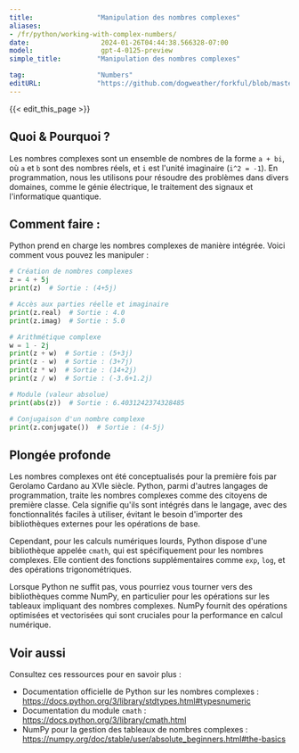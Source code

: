 ```yaml
---
title:                "Manipulation des nombres complexes"
aliases:
- /fr/python/working-with-complex-numbers/
date:                  2024-01-26T04:44:38.566328-07:00
model:                 gpt-4-0125-preview
simple_title:         "Manipulation des nombres complexes"

tag:                  "Numbers"
editURL:              "https://github.com/dogweather/forkful/blob/master/content/fr/python/working-with-complex-numbers.md"
---
```


{{< edit_this_page >}}

## Quoi & Pourquoi ?
Les nombres complexes sont un ensemble de nombres de la forme `a + bi`, où `a` et `b` sont des nombres réels, et `i` est l'unité imaginaire (`i^2 = -1`). En programmation, nous les utilisons pour résoudre des problèmes dans divers domaines, comme le génie électrique, le traitement des signaux et l'informatique quantique.

## Comment faire :
Python prend en charge les nombres complexes de manière intégrée. Voici comment vous pouvez les manipuler :

```Python
# Création de nombres complexes
z = 4 + 5j
print(z)  # Sortie : (4+5j)

# Accès aux parties réelle et imaginaire
print(z.real)  # Sortie : 4.0
print(z.imag)  # Sortie : 5.0

# Arithmétique complexe
w = 1 - 2j
print(z + w)  # Sortie : (5+3j)
print(z - w)  # Sortie : (3+7j)
print(z * w)  # Sortie : (14+2j)
print(z / w)  # Sortie : (-3.6+1.2j)

# Module (valeur absolue)
print(abs(z))  # Sortie : 6.4031242374328485

# Conjugaison d'un nombre complexe
print(z.conjugate())  # Sortie : (4-5j)
```

## Plongée profonde
Les nombres complexes ont été conceptualisés pour la première fois par Gerolamo Cardano au XVIe siècle. Python, parmi d'autres langages de programmation, traite les nombres complexes comme des citoyens de première classe. Cela signifie qu'ils sont intégrés dans le langage, avec des fonctionnalités faciles à utiliser, évitant le besoin d'importer des bibliothèques externes pour les opérations de base.

Cependant, pour les calculs numériques lourds, Python dispose d'une bibliothèque appelée `cmath`, qui est spécifiquement pour les nombres complexes. Elle contient des fonctions supplémentaires comme `exp`, `log`, et des opérations trigonométriques.

Lorsque Python ne suffit pas, vous pourriez vous tourner vers des bibliothèques comme NumPy, en particulier pour les opérations sur les tableaux impliquant des nombres complexes. NumPy fournit des opérations optimisées et vectorisées qui sont cruciales pour la performance en calcul numérique.

## Voir aussi
Consultez ces ressources pour en savoir plus :

- Documentation officielle de Python sur les nombres complexes : https://docs.python.org/3/library/stdtypes.html#typesnumeric
- Documentation du module `cmath` : https://docs.python.org/3/library/cmath.html
- NumPy pour la gestion des tableaux de nombres complexes : https://numpy.org/doc/stable/user/absolute_beginners.html#the-basics
